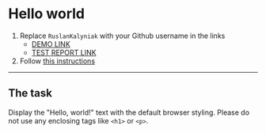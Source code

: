 # Hello world
1. Replace `RuslanKalyniak` with your Github username in the links
    - [DEMO LINK](https://RuslanKalyniak.github.io/layout_hello-world/) <br>
    - [TEST REPORT LINK](https://RuslanKalyniak.github.io/layout_hello-world/report/html_report/)
2. Follow [this instructions](https://mate-academy.github.io/layout_task-guideline/)
___

## The task 
Display the "Hello, world!" text with the default browser styling. Please do not 
use any enclosing tags like `<h1>` or `<p>`.
